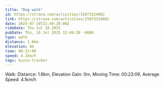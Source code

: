 ```yaml
---
title: "Dog walk"
id: https://strava.com/activities/15073324082
link: https://strava.com/activities/15073324082
date: 2025-07-10T21:49:20:00Z
rideDate: Thu Jul 10 2025
pubDate: Thu, 10 Jul 2025 15:49:20 -0600
type: walk
distance: 1.6km
elevation: 0m
time: 00:23:09
speed: 4.1km/h
tags: kuzco-tracker
---
```

Walk: Distance: 1.6km, Elevation Gain: 0m, Moving Time: 00:23:09, Average Speed: 4.1km/h